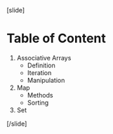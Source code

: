 [slide]

# Table of Content

1. Associative Arrays
   - Definition
   - Iteration
   - Manipulation
2. Map
   - Methods
   - Sorting
3. Set

[/slide]
